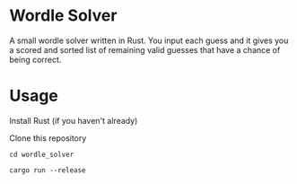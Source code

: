 # Wordle Solver
A small wordle solver written in Rust. You input each guess and it gives you a scored and sorted list of remaining valid guesses that have a chance of being correct.

# Usage
Install Rust (if you haven't already)

Clone this repository

`cd wordle_solver`

`cargo run --release`
